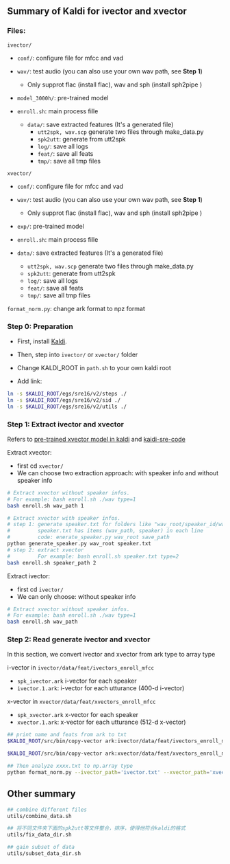 ## Summary of Kaldi for ivector and xvector

### Files:

`ivector/`
- `conf/`: configure file for mfcc and vad
- `wav/`: test audio  (you can also use your own wav path, see **Step 1**)
  - Only supprot flac (install flac), wav and sph (install sph2pipe )
- `model_3000h/`: pre-trained model
- `enroll.sh`: main process fille


  - `data/`: save extracted features (It's a generated file)
    - `utt2spk, wav.scp` generate two files through make_data.py
    - `spk2utt`: generate from utt2spk
    - `log/`: save all logs
    - `feat/`: save all feats
    - `tmp/`: save all tmp files


`xvector/`

- `conf/`: configure file for mfcc and vad
- `wav/`: test audio  (you can also use your own wav path, see **Step 1**)
  - Only supprot flac (install flac), wav and sph (install sph2pipe )
- `exp/`: pre-trained model
- `enroll.sh`: main process fille


- `data/`: save extracted features (It's a generated file)
  - `utt2spk, wav.scp` generate two files through make_data.py
  - `spk2utt`: generate from utt2spk
  - `log/`: save all logs
  - `feat/`: save all feats
  - `tmp/`: save all tmp files

`format_norm.py`: change ark format to npz format

### Step 0: Preparation

- First, install [Kaldi](https://github.com/kaldi-asr/kaldi). 
- Then, step into `ivector/` or `xvector/` folder


- Change KALDI_ROOT in `path.sh` to your own kaldi root
- Add link:

```sh
ln -s $KALDI_ROOT/egs/sre16/v2/steps ./
ln -s $KALDI_ROOT/egs/sre16/v2/sid ./
ln -s $KALDI_ROOT/egs/sre16/v2/utils ./
```

### Step 1: Extract ivector and xvector

Refers to [pre-trained xvector model in kaldi](http://www.kaldi-asr.org/models/m3) and [kaidi-sre-code](https://github.com/kaldi-asr/kaldi/tree/master/egs/sre16)

Extract xvector: 

- first cd `xvector/`
- We can choose two extraction approach: with speaker info and without speaker info

```sh
# Extract xvector without speaker infos.
# For example: bash enroll.sh ./wav type=1
bash enroll.sh wav_path 1

# Extract xvector with speaker infos.
# step 1: generate speaker.txt for folders like "wav_root/speaker_id/wav_name"
#         speaker.txt has items (wav_path, speaker) in each line
#         code: enerate_speaker.py wav_root save_path
python generate_speaker.py wav_root speaker.txt
# step 2: extract xvector
#         For example: bash enroll.sh speaker.txt type=2
bash enroll.sh speaker_path 2
```

Extract ivector: 

- first cd `ivector/`
- We can only choose: without speaker info

```sh
# Extract xvector without speaker infos.
# For example: bash enroll.sh ./wav type=1
bash enroll.sh wav_path
```

### Step 2: Read generate ivector and xvector

In this section, we convert ivector and xvector from ark type to array type

i-vector in `ivector/data/feat/ivectors_enroll_mfcc`

- `spk_ivector.ark` i-vector for each speaker
- `ivector.1.ark`: i-vector for each utturance (400-d i-vector)

x-vector in `xvector/data/feat/xvectors_enroll_mfcc`

- `spk_xvector.ark` x-vector for each speaker
- `xvector.1.ark`: x-vector for each utturance (512-d x-vector)

```sh
## print name and feats from ark to txt
$KALDI_ROOT/src/bin/copy-vector ark:ivector/data/feat/ivectors_enroll_mfcc/ivector.1.ark ark,t:-|head >ivector.txt

$KALDI_ROOT/src/bin/copy-vector ark:xvector/data/feat/xvectors_enroll_mfcc/xvector.1.ark ark,t:-|head >xvector.txt

## Then analyze xxxx.txt to np.array type
python format_norm.py --ivector_path='ivector.txt' --xvector_path='xvector.txt' --save_path='i_x_vector.npz'
```



## Other summary

```sh
## combine different files
utils/combine_data.sh

## 将不同文件夹下面的spk2utt等文件整合，排序，使得他符合kaldi的格式
utils/fix_data_dir.sh

## gain subset of data
utils/subset_data_dir.sh
```

